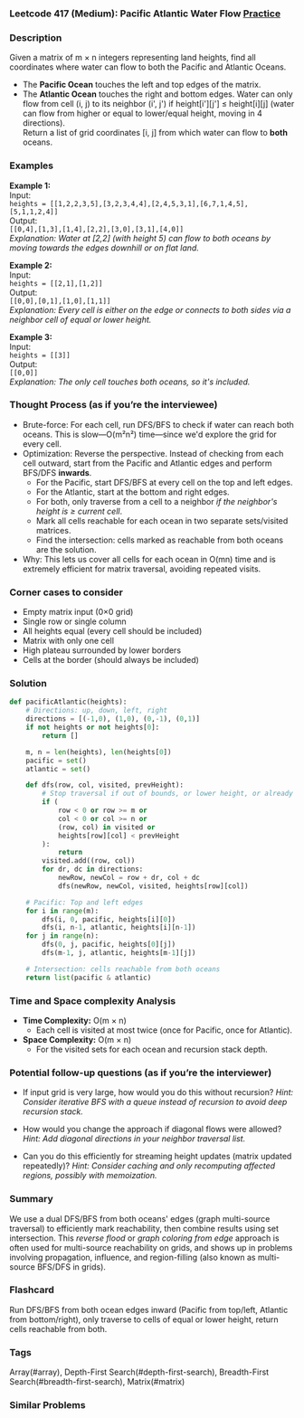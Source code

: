 ### Leetcode 417 (Medium): Pacific Atlantic Water Flow [Practice](https://leetcode.com/problems/pacific-atlantic-water-flow)

### Description  
Given a matrix of m × n integers representing land heights, find all coordinates where water can flow to both the Pacific and Atlantic Oceans.  
- The **Pacific Ocean** touches the left and top edges of the matrix.
- The **Atlantic Ocean** touches the right and bottom edges.
Water can only flow from cell (i, j) to its neighbor (i', j') if height[i'][j'] ≤ height[i][j] (water can flow from higher or equal to lower/equal height, moving in 4 directions).  
Return a list of grid coordinates [i, j] from which water can flow to **both** oceans.

### Examples  

**Example 1:**  
Input:  
`heights = [[1,2,2,3,5],[3,2,3,4,4],[2,4,5,3,1],[6,7,1,4,5],[5,1,1,2,4]]`  
Output:  
`[[0,4],[1,3],[1,4],[2,2],[3,0],[3,1],[4,0]]`  
*Explanation: Water at [2,2] (with height 5) can flow to both oceans by moving towards the edges downhill or on flat land.*

**Example 2:**  
Input:  
`heights = [[2,1],[1,2]]`  
Output:  
`[[0,0],[0,1],[1,0],[1,1]]`  
*Explanation: Every cell is either on the edge or connects to both sides via a neighbor cell of equal or lower height.*

**Example 3:**  
Input:  
`heights = [[3]]`  
Output:  
`[[0,0]]`  
*Explanation: The only cell touches both oceans, so it's included.*

### Thought Process (as if you’re the interviewee)  
- Brute-force: For each cell, run DFS/BFS to check if water can reach both oceans. This is slow—O(m²n²) time—since we'd explore the grid for every cell.
- Optimization: Reverse the perspective. Instead of checking from each cell outward, start from the Pacific and Atlantic edges and perform BFS/DFS **inwards**.
  - For the Pacific, start DFS/BFS at every cell on the top and left edges.
  - For the Atlantic, start at the bottom and right edges.
  - For both, only traverse from a cell to a neighbor *if the neighbor's height is ≥ current cell*.
  - Mark all cells reachable for each ocean in two separate sets/visited matrices.
  - Find the intersection: cells marked as reachable from both oceans are the solution.
- Why: This lets us cover all cells for each ocean in O(mn) time and is extremely efficient for matrix traversal, avoiding repeated visits.

### Corner cases to consider  
- Empty matrix input (0×0 grid)
- Single row or single column
- All heights equal (every cell should be included)
- Matrix with only one cell
- High plateau surrounded by lower borders
- Cells at the border (should always be included)

### Solution

```python
def pacificAtlantic(heights):
    # Directions: up, down, left, right
    directions = [(-1,0), (1,0), (0,-1), (0,1)]
    if not heights or not heights[0]:
        return []

    m, n = len(heights), len(heights[0])
    pacific = set()
    atlantic = set()

    def dfs(row, col, visited, prevHeight):
        # Stop traversal if out of bounds, or lower height, or already visited
        if (
            row < 0 or row >= m or
            col < 0 or col >= n or
            (row, col) in visited or
            heights[row][col] < prevHeight
        ):
            return
        visited.add((row, col))
        for dr, dc in directions:
            newRow, newCol = row + dr, col + dc
            dfs(newRow, newCol, visited, heights[row][col])

    # Pacific: Top and left edges
    for i in range(m):
        dfs(i, 0, pacific, heights[i][0])
        dfs(i, n-1, atlantic, heights[i][n-1])
    for j in range(n):
        dfs(0, j, pacific, heights[0][j])
        dfs(m-1, j, atlantic, heights[m-1][j])

    # Intersection: cells reachable from both oceans
    return list(pacific & atlantic)
```

### Time and Space complexity Analysis  

- **Time Complexity:** O(m × n)  
  - Each cell is visited at most twice (once for Pacific, once for Atlantic).
- **Space Complexity:** O(m × n)  
  - For the visited sets for each ocean and recursion stack depth.

### Potential follow-up questions (as if you’re the interviewer)  

- If input grid is very large, how would you do this without recursion?
  *Hint: Consider iterative BFS with a queue instead of recursion to avoid deep recursion stack.*

- How would you change the approach if diagonal flows were allowed?
  *Hint: Add diagonal directions in your neighbor traversal list.*

- Can you do this efficiently for streaming height updates (matrix updated repeatedly)?
  *Hint: Consider caching and only recomputing affected regions, possibly with memoization.*

### Summary
We use a dual DFS/BFS from both oceans' edges (graph multi-source traversal) to efficiently mark reachability, then combine results using set intersection. This *reverse flood* or *graph coloring from edge* approach is often used for multi-source reachability on grids, and shows up in problems involving propagation, influence, and region-filling (also known as multi-source BFS/DFS in grids).


### Flashcard
Run DFS/BFS from both ocean edges inward (Pacific from top/left, Atlantic from bottom/right), only traverse to cells of equal or lower height, return cells reachable from both.

### Tags
Array(#array), Depth-First Search(#depth-first-search), Breadth-First Search(#breadth-first-search), Matrix(#matrix)

### Similar Problems
